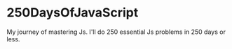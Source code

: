 # 250DaysOfJavaScript
My journey of mastering Js. I'll do 250 essential Js problems in 250 days or less.
